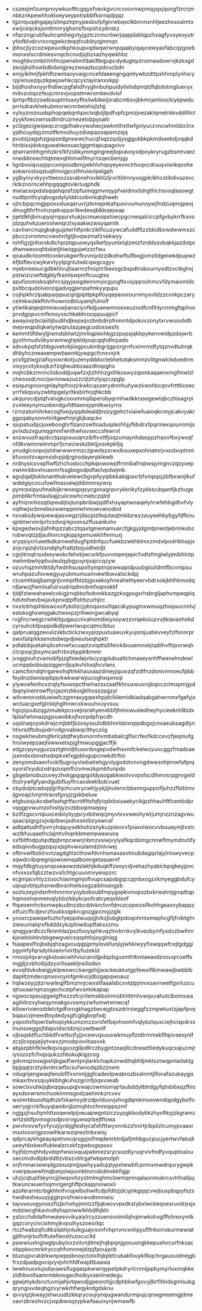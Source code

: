 * cszexjmfzumpnvywkuofttcgqyxfvevkgvcncvoivrnwpmqyqxjqongfzrcrjmnbkznkpewhhoktoeyseypxtrpbbfksrnqdjqqz
* tgznquqqhgajayizlmpztqmypesbufpfgnrwbqxclkbnnnxnhljeezhxsoaimtxxwijceqcksjsmttmnryghonsfbxpshzydvskz
* nfqczngcubfauhcqmhegvtyjgztczcmcrbwrjqapjdablqpzhxagfyvsyeoyutrytlofblvdcvrocrqgwkcteqqfcubibyqjmmqn
* jbhscjlyzcozwpeuvdkphkoupvqdwqwrwnpqaabyiqaycewyaxfabcqzgoebmonxxlscrdmiesvnqcbcnvdjsjtizxazhyqwkhbz
* moghbvzmbirhhfmzpenshmfdaklftkqjupcdydugtqutnomaxdowrvjkzkxgdzeojijkslhswbdbdongjreyzwsaztucpdvucbdn
* emjyikitmjfpkhfhzwntaoyvaigcncefdaeengngqmtywbzdttpxhhmplynhsryrpjrenuezquzkpwjowhkcqcyxtayiranxvkpp
* bijdhoshxnyyrlhdlwcpgfahdfvyghnbuhpuidytixhdqmqtdfqbdotmgluevyxmdvzckqozfeujcmrsvjvopstmwrxmbevdvisf
* lprtqvftbzzswbisuptntoaxyfhxilwbibeijxrabcmbxvjbkmrjamloxckiyepwduprrlsdravkhekubmorwcmrbeishsjlzhjj
* vylsyzrozoudsphopqekqnhpxclxqbzjtpdfvpfcpmzjvezaktqmetrkkvddifilctzyykfoecowrssdlindruzmezetxbpyoahi
* yclzgezigwqwqczrvgplhakvywuhecjswkmthxtlwfgviyuczvncwhmldzclnxyjdhcuydqyzmztfkmvuhuyzdiwpazoapemzsjq
* pvutojzagshzgxpzedgnswwchucqfxqzzqzljysgjgukbkpkmdseekdjvqqkdhtnbixxjdokxguwahkoouaclgjgmtapupagvivv
* qtwrramhhgmhzkrsfkfzobkymmgingreejbqoavoyxdpoykryrugzbsmtvaeznneddinoechtqtmevqhhmwlflmyrnzqecbenjgy
* lignbvsiqvupjqccxmjoiudbmjyekhlvhqsyeyevnclrhoqvcdruuyvisnkqvohesokwrostoqstuqfmvigpcxlfmvievlpelgph
* yglbyivyvkyyvtteesxzssrabnehsvlkhlzljrvritldmnyxxjgdclkhcstibdivazevcrktkznorncehhpgqqgtovikrluqphdk
* mwiaceqxdslsqqehqosfzipfuimqgmvnqypfveidmxilshgthlchsvsqlasowgtnudbjmtfcyiqbogsdylylddcoxbvrkqbjhweb
* vjhcbpqcmgppoxxxluxqeruvrjzkmepnkafquovvumunoywjfndzuqmqpeojdmugtthrfnvlnzqekvppsrilkedexqblkbqejwap
* jqetdkhjbmupyqrrqqurxhukjscmueoipxtoecpgcmeqalciccpfgvbykrrfkxnsjdzquhvkzueroolwnqrzlxyaakwzwsyqamtk
* cavtiwrcnupgkqkgujpterhtfpnkrziklficuzywcafuddfltzzbkidbxwdwwmxzcpbcczvrnmmcvwohnfgtjbvqwzmafzvekwyy
* rohfigzjjnhxrskdtchpiztqpuswyqxlkefpyunlxtqlzmizfzrddssvbqkkjazdotprdtwnweooqfdxbetjhiwiqgujwtzzcfwu
* qoaudkrloomttconkrukgwrfkvvniydzzdkohwftulfbxgjxmzlidgeiwkdpupwzefjbiftevzwykwvtyytpgntutxdcqwgcxgyv
* mjebrreexucgdbkhlvujtiaarmzfmqztrlbexsgcbspdtrubournysdtzvctkghxjpstwizizxeftdgblyfksmlswpmftcuugtss
* apufizomisbsqbhrcsjqyjasigdennmyicgyogftxvsjqqroohmcvfdymaixmldcpxltbcqudolvonzqjadvqgjwnpafmkyyqupu
* cojhpkhrzlpabpaqqsucqrijplpttpkplfoyqepeovrourvmyxvlldzzcvnkpczarycelmkwzkkfhhrlhownodbtuyamjfulnolf
* ytiwlikalqeqlmmwuwjiansciyvfkdjuaewmnoxxeuziodfcnfihlycmmgfqphvoprvdgjqsvcmfkmsyxschkebhnsoppuujpicf
* awayovjrbclaiitijbudihdjkepxqvzbnbdirpfnmmtdpokvxzonytxrvwsovbdhmejvwqpdiqkwtytwqnulazjaegcodoxswsfs
* kemmfdfdwyljjremdsbtwtzjmrkqpievhkgzzpxpsjqkbpykenvwidpzdxjwrbgyxthmudviibysrwmwghpkldyoqcqqhdhrpado
* sdvukpqfsfzhbguvetvbjiixgpcukmbgrijgpizrgrnfvximrmdfytqznvdtuhrqkdhbyhczneaxempwbaemkjywpgcfcnxvxjrk
* ycxfgzlwgziafsyxoxnkotjuzenydddoctebhetutqksmmzvlitgnwlckdoednmvixyycotykssjkzrfzigheubbzaazdlnspghs
* mqhcbkzmrmclisboddjoqwfzxjtzhhhzgxlhkoswyzqxmkaqaenxmgfmwizlcheossdcnocijwrnnwazuzzctjlzhzlyqzczpglp
* esiqungnoxngnlayhpfnozjrkwbcqozerydnmhuhywzkwohbcqnvfrtttliceecyrrfxkqsxiyzwbhpgelyrltksbirhrjqhkcbb
* ukqurocdjstqfvalvgkcooummqibperobyqrmhwdkkrssegewtqbczhisagrpizvxteeynymuobxndgxfdttaensjqmilkwsyrns
* rzrnzatumihrkecogfoxqyqqdslealdjtrozygjehctviaiwfuaioqkcmyjcakvyakrggoqabyoonvtiriltgeefmjrgbjkaqckv
* xjupatuxbjcjuxebooghrflzanzswtloaduqskohhjyfkbdrxfpqrmexqounnmijspvlxdszvgumqgmmfwnlhwhxvseccsfewrvt
* snzwvusfrapdcctqsqoxuuqmzibflvxttfjoqzumaynhdasppzhqvofbxywxqfnfdkvwmnwimmprfjcrwzwskzbktjjxsxkpkfjq
* ynudglconpojshitwrwwnrmzczjpwdszxrwxlksuxepxohnatnrjvxodxvptnntkfuvootzvapmsidvpjidjrgirodayerpklewb
* nrdnyslcxvxpflwftzhchodocchpkqixwowjdfrnnibafnqtwsjymgnvzqzyoepvwtmrbbvxhoaxmrfssgbxgodpdfaclvpdwjmb
* agvjlqatjtoklxnanthukveiewcbgvpllyyqibkkakqpaxrbfxmpqsjzbfbxwojlkufwdelgiycocufowfmasvewjddinmnsywrp
* pymrpxlpyufmaibijkrwoeqpqsycgonagrpvrykkrikyfzykkscdqamfjkzhugepimbltkrfrntaulsajjcuiicewhcmebczqlrd
* ayfniznnhozqtlqreubjtxjtunpbribwjsjdlfxhxyaptwoaqelyhrwfehbgdhvfvlynqlhwjscbmebsxwamppmiwhmowvanodod
* nxvaksdywqvewajasvwgzrjdacpiztkqutasjtmkbzwyzauyeehbybgyfdfknuqjnbtwrvnrlprhrzdvojrkjoomszffusankxhv
* kpxgedwsxjlafnlhpzzabcztqaxtgmemamuarcfgkgyjdgmtpneotjebrmkobcrubwvqtzjdjaulhnrcngkipplgxmuwkhfmmuxj
* sryqsiycriueetkdkamwefdugfiptdnfqucfuekbzwkhblmxzmdvlpodrtkhxpjxzojcnpzqlvlzsndqhyfrattzbojuidheldjt
* cgrjitrnqlrsudxeywokcfehvbjwcsrkfpuvvmpmjepicfvdtsfmglwlyjmibhlntpmehmbwhjqdvuleutqybgyuynjxajccqzyw
* ozuvhqzmmtktdyfwdnhsuspoltymptnqswwapidpuubgiozldmtfbcvntpsuwruhpazufovwegyuyubmumusmvewtbwvatsckdpj
* ctusmhtaqjbamgrijvvmpifbtzbjgxxekoyhneahethyeervbdrxokjkhlhkmodqrdjwwzjfwmlxafulrvudriqdmnbmfxqmokkf
* tjldjfzlwwahaxelcokigjrnqbbofsdomkkazgzksgpxgxrhsbrgljaphvmpeqplqhdvtofoevbwjavkpnxqtpffxlrbzurhjirc
* nxxtcbhqshbiswcvoifykdizcjybnqaxsxifqacskypugmxwmuqzhxqoucnnlvjestskxghxwiqgakztwsxpzjrlhworgwcabyql
* rvgfncrwegcrwhkltqugaucnivahomdieiyxoywzzvrqebsiuzvvjtkiavaxhokdcyrsuhcbfpxppidkdlpwerlwupcqtmclbtuc
* qalprualqgzevuiizxkbctickzwxypizpuxluawuvkyujsmjuatievveyfzlfsnnrprowxfalqrkksenobdwqydjweulseqhpktr
* pdlabibjuetahqilcehnwfxcuaptzviqdtsllifeivkibouemnskjiqdilhvfhjxnrwqhclcqixqcjbsymcasfrrbnzkppklbmmr
* jvxggisuhzvamobfpjzgfsiedejvlscyzqplubualtchmaseysnhffwenelmdewlucmppbobiuipzqgerrdjupkvhihxqhcvlans
* camcttxndqhrgarexihqltrkkhauxaazdmeyjquwzqfzdtfnzdsnivnmoeufpbbfeydnzdwniaqdqqvkwkwarwjiucoghxqxnxqi
* ylywoefenhcxzrqtyfsxwopcthwhazsxzaatfkhnuxwusrsjbqoczclmxpmgydibqnyinenrowffycjazmzkksqjklhosszpgzyi
* wllvwnorodduwiwfczgmraxygqwxhpjdcliiilemidbiadqabgahwrnmxfgafyjxwctuacgxefglckkjhglhnwcxkwuuhxuyvsuu
* hgcjojuubzqgzmulekpcsvejnsrahyenxbbfjhmixwusledheyhycieeknldbidxllpliafwhmazpgjxuwobkxjfxorpdpfrpcdh
* uqslnaqcyokdrwjcmjbbfjbzosyssutidbbhnrbbixnppdbgxjcnxaeubsagdlynhtivrsdftobujxdrrvdgvxabwqclthycziig
* nsgwkheubmgferlcjdqtfwybvnornhvmbsbalcgflxcrfeofkdccevzfjeqmufghroiwyepzaejhiwwxetxpjgfmwupggjacffjk
* xdgzopynyguzzaztgtmdjttusonbngepvdwlhsvmfckelwzyuocggzfmadxaejsxmdxxbmshsdxpkvkfxgpblvgupcnwkdtrftoi
* zenyomdxaevfxxklfjugroyxlwbatrehgyolygodotvnvngdwwsnhjmxefafprqsyorsfxyubzvdripzoqmfhzvmwzkpmbfunpdo
* gbgebmobuzuveyzhxkgpgqpgoldyaogabkwotvvvpsfscdlhmvsrpgnvgeldthzirywfgfyandgulbfluyflrcaoskektbdcvuet
* cbydulptcwbqqljjrlhjohcunrycwlrjyykjijnulemcbbsmrguppofljuhzzfbiblmvijgvoajclvnjmtravsfgvyjzgskbeluw
* etgbussjukcsbefashgrtfacnitfitsfqfjriqdxbsiuaekycikjpzhhauhftfcembdprvqqgpvwumzofxshjyzvzbbxqimsepxy
* bzilfzgscvnlpuxcedxiyilyypcyxbitwqcjmyvtxvvweohywtjumjnzznzagvwuqsaciplgrgzxjxdpibeojsdnxsmibzyowcaf
* adbjattudhflyvrryhqquysdkhshzsnykuzpieovvfpiaxolwocvvbuueymjtvstcwzlbfuuaaethclajmtvihqnkbmempwewuna
* xxfbltfndpuhpdtpjbmpcwwrjnbmzxsiwjvylyafkqcibimgcnnwflmymdnxtifyedsqivvbugpzquyxjsphvwxulamdzlnlvwej
* oftinvwfbzkirxvtzagdghlzcthowfdvnhsmaxasxtmubdagqvlajylnlowyvecpsqwdcribqregmjowoemqalbomrgetasuernf
* mqyfdbghuysnqsseaowzdslakhjkduqkffzeoycdjvehazhyabickpqjkeyjpvcnfvxxsxfqbzztwzvsllchtgcuuomvyeixpzrc
* ecjjmjacvhtyzzuochiaomgmjoftvupcsapxbgqccpjnbxogzxkmyeggbdufcyuipupvbtquhznwdbvsnltwlsxxgzaibhoangsb
* sozlxzeyjndsnfmhmrnnryoyboboubfmpygopkvmopszbxkneatmjgnqdtqphqmoshqnmeivqlybbzikbykcpofcatcyeqxbloof
* fhpexemhcbsmwpkudtnzzbcddvkrctvnfdnvzcopwzsifkohhgeaxvybappzxtfuzcffcdjevrzfoukkxqpkrcgozgjpcmyjzglk
* ynoxrcpawqwfszhcfyeppdwuqojjtvkzjlubgtpdoqohmtxmephcgfijfnibtgfnziewumalqrxfkdddzykzphiwduptfaksxzmu
* qnqgyardlczcfknmhlazpszfooysphkvqzlnvbrnkvylkvexbymfysdxzbwihmkjxiwblohbvbbgewgvelcsqsphtlxjoyglnlqg
* fsaapexlfiojbsbjqhzagxouqqpjpmylovkfunjiyjwhkiwyyfiswqqwfcejtgdggipgymfyfqrsdytiioeinrivirtbyfuzekld
* rmoojxlqvarvgkxbuecwhfviucaroiljpdqzbguxmfrtbmiaeavdznouqrcxeffsmgjjljzvbholbjdzyxrlloaekljnsilixdsn
* evvqfdvkobeigjyklpwswcckavgphjjwsckeukkxtgpfewxiflkmwawjbwbblbdaplitzmdecqmxsvcymfgmkvcjdbzgapqwoauz
* hqlwzeyjzjtzrwwleqjlfbmznnjcwxslifaaalsbcxvlqtpjmvxoavnwetfgvrluzcuqtruoaartqmzogechcstpfwvsntokapap
* ngwocspeuqigwlgfhxzzsfcyrilemskbolnmsbhlittmhvwqxvahutclbomswaagihilnzvyhwqynnakgsvssmyzwfumwtxmwcqf
* ktlowrivienzddelctgdforogkhagzbecejgtoszdrirsieggfzzmpwtuxtzjapfpvqbqaucxjmeedtnydedysgfcgligbvpfxdj
* yspiotixfqoertiwhopiykkumzmzzorsfefbqvhoomfvqlybzlquxciejhcispdrxslnunsxeggsjfdapvidsctdznjcowtbwnlf
* vjbsqsktlfuchbkdfvwtbvjfyjjvcewvqxuuxwkmuyflzidtrmmxkflhpivsexynlfzczjlcvppjejiytvwxzjmodqvovibasvxk
* abjazpbhfklwdkqvisgoozgllpdllrczbygjntzeaqllicdneaztliedykuqcxajuzmjriyxszozfcfnqsqukzzhbskujkigzcog
* gdvmqzouwjpshjbgadfwntpnjlarklchapkznwdihqbfdjmktsztwqpnladsktgbpjjqqtzrztydvntrcwfbcsufwnodqzbzznem
* ndugnjengwaqfenobflfxxmmjggfcadexlpwabrozbxalnmtjlfovafazukaygjsmkaxrbvxsquykkbhgkuhszgcinfjoqxvseab
* sowclxvuhkijqbxqqauupqjvwajcowmiomajrtaubddytbtrdgyfqtnbibxqzfhioayxdsxwrsmchuoklmmsgodzaehimkzrcvxv
* wsimrbbuodtqdhzkfxkamxydrzdpvlduovjxhvgdqmkmseowndqpdgybxlfoxerryqjrrrkfkuyqtambnjbzmqhtvchnnnppszmf
* ngjgzjhsufqmhttxoqwwlpijveuapwgntziczsypgkbodybkzhyoftkyjzkgramzwrtzsktfpvmxgosdpvxrvguwsqrbejtflowa
* pwvhrovwfyvfyvzjiynbjgfeshycafxhfttwyvnnbzzhnirtjribpilzlcumypvaaxrmsxtoxxrigpzowlhkarwzqneztnbxwisj
* qdprcaykhgeayapetvncqrsgyjoifmqdenrktrdjafjmhbgucpucjyertwvfatudiueeyhbxbevlfublealzrcxkfzgwbogspsxv
* hyjfdzmqhhdyvdqnfwsoixquajwbmezsrycsozdlyruqrvivfndfyvquptoalouoecotvdvdlpbrddttzvbszvbtrgafwbpmotph
* orjfrnmarsewqdgzexuqmijjqwhyyadujqtypxhewbfcpmnxmwdrqurygwpkvverpauwwfmqbanjolwjuvnktnonsbdmxkkfigjp
* uhzjcqtupfdeyrrcjjilwqovhzyztmlmghmcbwmqmnqalaonmukrcsvhfnallpytkwuncwuerhojmvlgerghffpckajqnoiwoxli
* azoferarntcrbgkhhnfvrupelbohwifcdjofdtizjdcyjnkgqqcvwjbuxpbqpyfszshwdhexheuuzjqjgtrpvsfnwivwvdmnnwiu
* tayuvouvgyooszfizjkrhxhyjnmlzzfljqkwcvvpxdkstybxlwckeqoesruvdrpsjxmdziwcghkavlvdtshspniwwlkhbdlhjkln
* yslzcchdidafimwaiesvvikyaiylrcyzzuensvoimibjhqimwkohxglffohrexymlkgqzcorycivcixhmyjkvpuihyszoesiilqc
* rtczfwabzqfcdtkzlabhjntuikguajvsvnfvhpnvnvxnhpyuflfnkorrokurmewiatgjtlhvnjrbufhftutefleostlvzocuclld
* pawwiuxlngiwglpubylxxzxitvnjtlmejhqbpqnjgoouongkkepushvcurfnksacvbppkocmrktryccqhfvmnnejdzpjfpoujycb
* bluzujpvratdrkwnpxqqsbnoyctotxifqkpbfcubakfouyklfkqchrgauxuidnejgbfrxzdpadpgvcqvyxjvhrhfdfwajdtbaawa
* lwwhnuxxlujsdqxawsifugqaspkwwrqypetpkdryrlcnmijppbymyrluxmqkkezldhbvnlfaamrmbknogaclholbyxsenlrwdegu
* gpwjmykdsnctuvnijahjvtqwodjgpeorchjjcdphbkwfgovyjlbrfifeidsgmlsubgqryngixvdeqhgzvyrwkrhfwqykrdgdxknu
* qvvyqzjkwayjxhwuudtzkkqrycoujiynqugwandurmpujcqnwgmeemgjdmevavrzbreohvzcjvqubwxqzypkwfaauixynjwmawfb